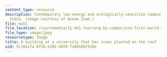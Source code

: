 ```yaml
---
content_type: resource
description: Contemporary low-energy and ecologically-sensitive campus in New Dehli,
  India. (Image courtesy of Aseem Inam.)
file: null
file_location: /coursemedia/11-941-learning-by-comparison-first-world-third-world-cities-fall-2008/5c10a17a8718e30540fdfa9b5d6251be_11-941f08.jpg
file_type: image/jpeg
resourcetype: Image
title: A building at a university that has trees planted on the roof
uid: 5c10a17a-8718-e305-40fd-fa9b5d6251be
---
```

